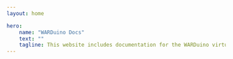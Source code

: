 ```yaml
---
layout: home

hero:
    name: "WARDuino Docs"
    text: ""
    tagline: This website includes documentation for the WARDuino virtual machine and related projects.
---
```

